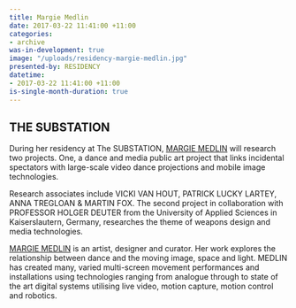 ```yaml
---
title: Margie Medlin
date: 2017-03-22 11:41:00 +11:00
categories:
- archive
was-in-development: true
image: "/uploads/residency-margie-medlin.jpg"
presented-by: RESIDENCY
datetime:
- 2017-03-22 11:41:00 +11:00
is-single-month-duration: true
---
```


## THE SUBSTATION

During her residency at The SUBSTATION, [MARGIE MEDLIN](https://unsited.org/2016/01/20/160/) will research two projects. One, a dance and media public art project that links incidental spectators with large-scale video dance projections and mobile image technologies. 

Research associates include VICKI VAN HOUT, PATRICK LUCKY LARTEY, ANNA TREGLOAN & MARTIN FOX. The second project in collaboration with PROFESSOR HOLGER DEUTER from the University of Applied Sciences in Kaiserslautern, Germany, researches the theme of weapons design and media technologies.  

[MARGIE MEDLIN](https://unsited.org/2016/01/20/160/) is an artist, designer and curator. Her work explores the relationship between dance and the moving image, space and light. MEDLIN has created many, varied multi-screen movement performances and installations using technologies ranging from analogue through to state of the art digital systems utilising live video, motion capture, motion control and robotics. 
